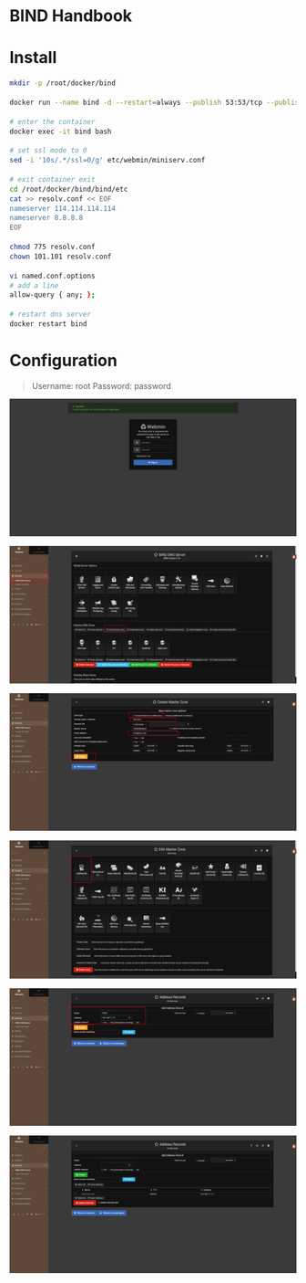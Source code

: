 # BIND Handbook

# Install

```bash
mkdir -p /root/docker/bind

docker run --name bind -d --restart=always --publish 53:53/tcp --publish 53:53/udp --publish 10000:10000/tcp --volume /root/docker/bind:/data sameersbn/bind:9.16.1-20200524

# enter the container
docker exec -it bind bash

# set ssl mode to 0
sed -i '10s/.*/ssl=0/g' etc/webmin/miniserv.conf

# exit container exit 
cd /root/docker/bind/bind/etc
cat >> resolv.conf << EOF
nameserver 114.114.114.114
nameserver 8.8.8.8
EOF

chmod 775 resolv.conf
chown 101.101 resolv.conf

vi named.conf.options
# add a line
allow-query { any; };

# restart dns server
docker restart bind
```

# Configuration

> Username: root Password: password
> 

![./assets/NotesDNS_Server_HandbookUntitled.png](./assets/NotesDNS_Server_HandbookUntitled.png)

![./assets/NotesDNS_Server_HandbookUntitled_1.png](./assets/NotesDNS_Server_HandbookUntitled_1.png)

![./assets/NotesDNS_Server_HandbookUntitled_2.png](./assets/NotesDNS_Server_HandbookUntitled_2.png)

![./assets/NotesDNS_Server_HandbookUntitled_3.png](./assets/NotesDNS_Server_HandbookUntitled_3.png)

![./assets/NotesDNS_Server_HandbookUntitled_4.png](./assets/NotesDNS_Server_HandbookUntitled_4.png)

![./assets/NotesDNS_Server_HandbookUntitled_5.png](./assets/NotesDNS_Server_HandbookUntitled_5.png)